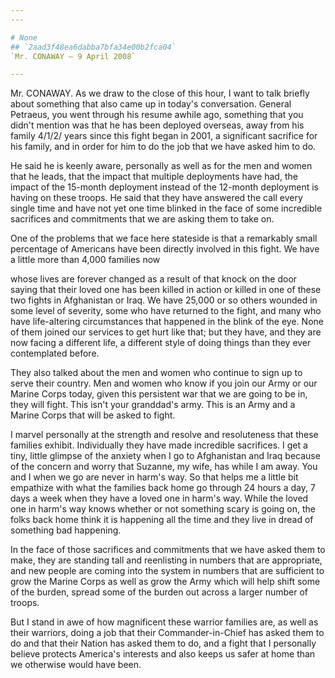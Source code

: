 ```yaml
---
---

# None
## `2aad3f48ea6dabba7bfa34e00b2fca04`
`Mr. CONAWAY — 9 April 2008`

---
```



Mr. CONAWAY. As we draw to the close of this hour, I want to talk 
briefly about something that also came up in today's conversation. 
General Petraeus, you went through his resume awhile ago, something 
that you didn't mention was that he has been deployed overseas, away 
from his family 4/1/2/ years since this fight began in 2001, a 
significant sacrifice for his family, and in order for him to do the 
job that we have asked him to do.

He said he is keenly aware, personally as well as for the men and 
women that he leads, that the impact that multiple deployments have 
had, the impact of the 15-month deployment instead of the 12-month 
deployment is having on these troops. He said that they have answered 
the call every single time and have not yet one time blinked in the 
face of some incredible sacrifices and commitments that we are asking 
them to take on.

One of the problems that we face here stateside is that a remarkably 
small percentage of Americans have been directly involved in this 
fight. We have a little more than 4,000 families now


whose lives are forever changed as a result of that knock on the door 
saying that their loved one has been killed in action or killed in one 
of these two fights in Afghanistan or Iraq. We have 25,000 or so others 
wounded in some level of severity, some who have returned to the fight, 
and many who have life-altering circumstances that happened in the 
blink of the eye. None of them joined our services to get hurt like 
that; but they have, and they are now facing a different life, a 
different style of doing things than they ever contemplated before.

They also talked about the men and women who continue to sign up to 
serve their country. Men and women who know if you join our Army or our 
Marine Corps today, given this persistent war that we are going to be 
in, they will fight. This isn't your granddad's army. This is an Army 
and a Marine Corps that will be asked to fight.


I marvel personally at the strength and resolve and resoluteness that 
these families exhibit. Individually they have made incredible 
sacrifices. I get a tiny, little glimpse of the anxiety when I go to 
Afghanistan and Iraq because of the concern and worry that Suzanne, my 
wife, has while I am away. You and I when we go are never in harm's 
way. So that helps me a little bit empathize with what the families 
back home go through 24 hours a day, 7 days a week when they have a 
loved one in harm's way. While the loved one in harm's way knows 
whether or not something scary is going on, the folks back home think 
it is happening all the time and they live in dread of something bad 
happening.

In the face of those sacrifices and commitments that we have asked 
them to make, they are standing tall and reenlisting in numbers that 
are appropriate, and new people are coming into the system in numbers 
that are sufficient to grow the Marine Corps as well as grow the Army 
which will help shift some of the burden, spread some of the burden out 
across a larger number of troops.

But I stand in awe of how magnificent these warrior families are, as 
well as their warriors, doing a job that their Commander-in-Chief has 
asked them to do and that their Nation has asked them to do, and a 
fight that I personally believe protects America's interests and also 
keeps us safer at home than we otherwise would have been.